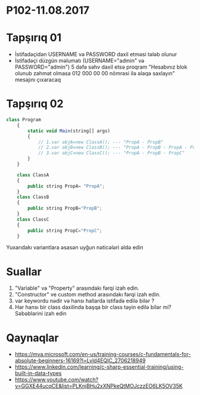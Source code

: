 # P102-11.08.2017

# Tapşırıq 01

- İstifadəçidən USERNAME və PASSWORD daxil etməsi tələb olunur
- İstifadəçi düzgün məlumatı (USERNAME="admin" və PASSWORD="admin") 5 dəfə səhv daxil etsə proqram "Hesabınız blok olunub zəhmət olmasa 012 000 00 00 nömrəsi ilə əlaqə saxlayın" mesajını çıxaracaq

# Tapşırıq 02
```javascript
class Program
    {
        static void Main(string[] args)
        {
            // 1.var objA=new ClassA(); --- "PropA - PropB"
            // 2.var objB=new ClassB(); --- "PropA - PropB - PropA - PropC "
            // 3.var objC=new ClassC(); --- "PropA - PropB - PropC"
        }
    }

    class ClassA
    {
        public string PropA= "PropA";
    }
    class ClassB
    {
        public string PropB="PropB";
    }
    class ClassC
    {
        public string PropC="PropC";
    }
```
Yuxarıdakı variantlara əsasən uyğun nəticələri əldə edin

# Suallar 

1. "Variable" və "Property" arasındakı fərqi izah edin.
2. "Constructor" ve custom method arasındakı fərqi izah edin.
3. var keywordu nədir və hansı hallarda istifadə edilə bilər ?
4. Hər hansı bir class daxilində başqa bir class təyin edilə bilər mi? Səbəblərini izah edin

# Qaynaqlar

- https://mva.microsoft.com/en-us/training-courses/c-fundamentals-for-absolute-beginners-16169?l=Lvld4EQIC_2706218949
- https://www.linkedin.com/learning/c-sharp-essential-training/using-built-in-data-types
- https://www.youtube.com/watch?v=GGXE44ucqCE&list=PLKnjBHu2xXNPkeQtMOJczzEO6LK5OV35K

